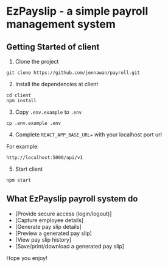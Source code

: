 # EzPayslip - a simple payroll management system

## Getting Started of client

1. Clone the project

```shell
git clone https://github.com/jennawan/payroll.git
```

2.  Install the dependencies at client

```shell
cd client
npm install
```

3. Copy `.env.example` to `.env`

```shell
cp .env.example .env
```

4. Complete `REACT_APP_BASE_URL=` with your localhost port url

For example:

```
http://localhost:5000/api/v1
```

5. Start client

```shell
npm start
```

## What EzPayslip payroll system do

- [Provide secure access (login/logout)]
- [Capture employee details]
- [Generate pay slip details]
- [Preview a generated pay slip]
- [View pay slip history]
- [Save/print/download a generated pay slip]

Hope you enjoy!
